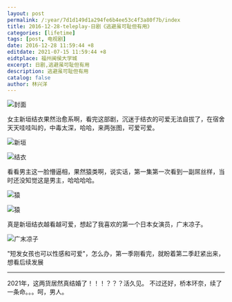 ```yaml
---
layout: post
permalink: /:year/7d1d149d1a294fe6b4ee53c4f3a80f7b/index
title: 2016-12-28-teleplay-日剧《逃避虽可耻但有用》
categories: [lifetime]
tags: [post, 电视剧]
date: 2016-12-28 11:59:44 +8
editdate: 2021-07-15 11:59:44 +8
eidtplace: 福州闽侯大学城
excerpt: 日剧,逃避虽可耻但有用
description: 逃避虽可耻但有用
catalog: false
author: 林兴洋
---
```


![封面](https://gitee.com/linxingyang/at-2020-10-02-image/raw/master/image/T-talks/image/2016/2016-12-28/01.jpg)


女主新垣结衣果然治愈系啊，看完这部剧，沉迷于结衣的可爱无法自拔了，在宿舍天天哇哇叫的，中毒太深，哈哈，来两张图，可爱可爱。

![新垣](https://gitee.com/linxingyang/at-2020-10-02-image/raw/master/image/T-talks/image/2016/2016-12-28/02.png)

![结衣](https://gitee.com/linxingyang/at-2020-10-02-image/raw/master/image/T-talks/image/2016/2016-12-28/01.png)


看看男主这一脸懵逼相，果然猿类啊，说实话，第一集第一次看到一副屌丝样，当时还没知觉这是男主，哈哈哈哈。

![猿](https://gitee.com/linxingyang/at-2020-10-02-image/raw/master/image/T-talks/image/2016/2016-12-28/03.png)

![猿](https://gitee.com/linxingyang/at-2020-10-02-image/raw/master/image/T-talks/image/2016/2016-12-28/04.png)



真是新垣结衣越看越可爱，想起了我喜欢的第一个日本女演员，广末凉子。

![广末凉子](https://gitee.com/linxingyang/at-2020-10-02-image/raw/master/image/T-talks/image/2016/2016-12-28/gmlz.jpg)


"短发女孩也可以性感和可爱"，怎么办，第一季刚看完，就盼着第二季赶紧出来，想看后续发展

---

2021年，这两货居然真结婚了！！！？？？活久见。 不过还好，桥本环奈，续了一条命。。。呵，男人。


